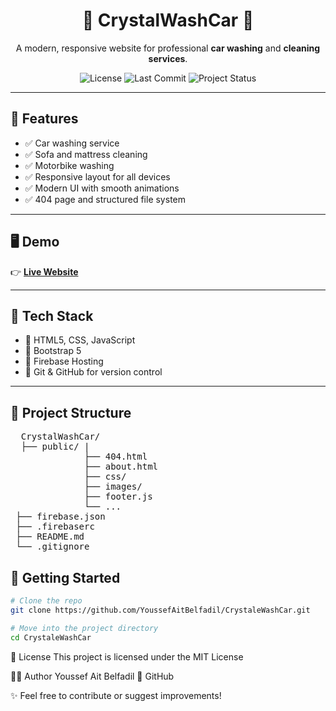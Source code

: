 <h1 align="center">🚗 CrystalWashCar 🧼</h1>

<p align="center">
  A modern, responsive website for professional <strong>car washing</strong> and <strong>cleaning services</strong>.
</p>

<p align="center">
  <img src="https://img.shields.io/github/license/YoussefAitBelfadil/CrystaleWashCar" alt="License">
  <img src="https://img.shields.io/github/last-commit/YoussefAitBelfadil/CrystaleWashCar" alt="Last Commit">
  <img src="https://img.shields.io/badge/status-active-brightgreen" alt="Project Status">
</p>

---

## 🌟 Features

- ✅ Car washing service
- ✅ Sofa and mattress cleaning
- ✅ Motorbike washing
- ✅ Responsive layout for all devices
- ✅ Modern UI with smooth animations
- ✅ 404 page and structured file system

---

## 🖥️ Demo

👉 [**Live Website**](https://crystalwashcar-10ee9.web.app/) 

---

## 🧰 Tech Stack

- 🔹 HTML5, CSS, JavaScript  
- 🔹 Bootstrap 5  
- 🔹 Firebase Hosting  
- 🔹 Git & GitHub for version control

---

## 📂 Project Structure

<pre>  CrystalWashCar/ 
  ├── public/ |
              ├── 404.html   
              ├── about.html 
              ├── css/ 
              ├── images/ 
              ├── footer.js 
              └── ...
 ├── firebase.json
 ├── .firebaserc
 ├── README.md
 └── .gitignore  </pre>


## 🚀 Getting Started

```bash
# Clone the repo
git clone https://github.com/YoussefAitBelfadil/CrystaleWashCar.git
```
```bash
# Move into the project directory
cd CrystaleWashCar
```


📄 License
This project is licensed under the MIT License

🙋‍♂️ Author
Youssef Ait Belfadil
🔗 GitHub

✨ Feel free to contribute or suggest improvements!


